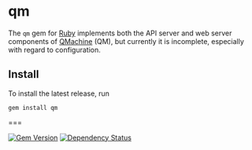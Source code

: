 # qm

The `qm` gem for [Ruby](http://www.ruby-lang.org/) implements both the API
server and web server components of [QMachine](https://www.qmachine.org) (QM),
but currently it is incomplete, especially with regard to configuration.

Install
-------

To install the latest release, run

    gem install qm

===

[![Gem Version](https://badge.fury.io/rb/qm.png)](http://badge.fury.io/rb/qm) [![Dependency Status](https://gemnasium.com/qmachine/qm-ruby.png)](https://gemnasium.com/qmachine/qm-ruby)

<!-- vim:set syntax=markdown: -->
